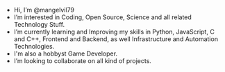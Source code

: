 - Hi, I’m @mangelvil79
- I’m interested in Coding, Open Source, Science and all related Technology Stuff.
- I’m currently learning and Improving my skills in Python, JavaScript, C and C++, Frontend and Backend, as well Infrastructure and Automation Technologies.
- I'm also a hobbyst Game Developer.
- I’m looking to collaborate on all kind of projects.

<!---
mangelvil79/mangelvil79 is a ✨ special ✨ repository because its `README.md` (this file) appears on your GitHub profile.
You can click the Preview link to take a look at your changes.
--->
